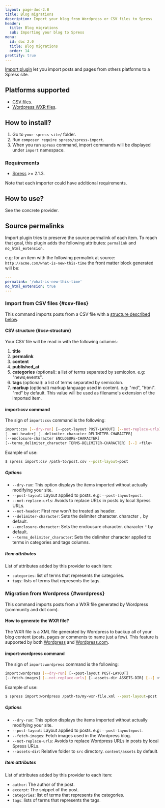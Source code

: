 ```yaml
---
layout: page-doc-2.0
title: Blog migrations
description: Import your blog from Wordpress or CSV files to Spress
header:
  title: Blog migrations
  sub: Importing your blog to Spress
menu:
  id: doc 2.0
  title: Blog migrations
  order: 14
prettify: true
---
```

[Import plugin](https://github.com/spress/Spress-import) let you import posts and pages from others platforms to a Spress site.

## Platforms supported

* [CSV files](#csv-files).
* [Wordpress WXR files](#wordpress).

## How to install?

1. Go to `your-spress-site/` folder.
2. Run `composer require spress/spress-import`.
3. When you run `spress` command, import commands will be displayed under `import` namespace.

### Requirements

* [Spress](http://spress.yosymfony.com) >= 2.1.3.

Note that each importer could have additional requirements.

## How to use?

See the concrete provider.

## Source permalinks

Import plugin tries to preserve the source permalink of each item. To reach that
goal, this plugin adds the following attributes: `permalink` and `no_html_extension`.

e.g: for an item with the following permalink at source: `http://acme.com/what-is-new-this-time`
the front matter block generated will be:

```yaml
---
permalink: '/what-is-new-this-time'
no_html_extension: true
---
```

### Import from CSV files {#csv-files}

This command imports posts from a CSV file with a
[structure described below](#csv-structure).

#### CSV structure {#csv-structure}

Your CSV file will be read in with the following columns:

1. **title**
2. **permalink**
3. **content**
4. **published_at**
5. **categories** (optional): a list of terms separated by semicolon. e.g:
"news;events".
6. **tags** (optional): a list of terms separated by semicolon.
7. **markup** (optional) markup language used in content. e.g: "md", "html".
"md" by default. This value will be used as filename's extension of the imported item.

#### import:csv command

The sign of `import:csv` command is the following:

```bash
import:csv [--dry-run] [--post-layout POST-LAYOUT] [--not-replace-urls]
[--not-header] [--delimiter-character DELIMITER-CHARACTER]
[--enclosure-character ENCLOSURE-CHARACTER]
[--terms_delimiter_character TERMS-DELIMITER-CHARACTER] [--] <file>
```

Example of use:
```bash
$ spress import:csv /path-to/post.csv --post-layout=post
```
##### Options

* `--dry-run`: This option displays the items imported without actually modifying your site.
* `--post-layout`: Layout applied to posts. e.g: `--post-layout=post`.
* `--not-replace-urls`: Avoids to replace URLs in posts by local Spress URLs.
* `--not-header`: First row won't be treated as header.
* `--delimiter-character`: Sets the delimiter character. character `,` by default.
* `--enclosure-character`: Sets the enclousure character. character `"` by default.
* `--terms_delimiter_character`: Sets the delimiter character applied to terms in categories and tags columns.

##### Item attributes

List of attributes added by this provider to each item:

* `categories`: list of terms that represents the categories.
* `tags`: lists of terms that represents the tags.

### Migration from Wordpress {#wordpress}

This command imports posts from a WXR file generated by Wordpress
(community and dot com).

#### How to generate the WXR file?

The WXR file is a XML file generated by Wordpress to backup all of your blog
content (posts, pages or comments to name just a few).
This feature is supported by both [Wordpress](https://codex.wordpress.org/Tools_Export_Screen) and [Wordpress.com](https://en.support.wordpress.com/export/#export-your-content-to-another-blog-or-platform).

#### import:wordpress command

The sign of `import:wordpress` command is the following:

```bash
import:wordpress [--dry-run] [--post-layout POST-LAYOUT]
[--fetch-images] [--not-replace-urls] [--assets-dir ASSETS-DIR] [--] <file>
```
Example of use:
```bash
$ spress import:wordpress /path-to/my-wxr-file.xml --post-layout=post
```
##### Options

* `--dry-run`: This option displays the items imported without actually modifying your site.
* `--post-layout`: Layout applied to posts. e.g: `--post-layout=post`.
* `--fetch-images`: Fetch images used in the Wordpress blog.
* `--not-replace-urls`: Avoids to replace Wordpress URLs in posts by local Spress URLs.
* `--assets-dir`: Relative folder to `src` directory. `content/assets` by default.

##### Item attributes

List of attributes added by this provider to each item:

* `author`: The author of the post.
* `excerpt`: The snippet of the post.
* `categories`: list of terms that represents the categories.
* `tags`: lists of terms that represents the tags.
